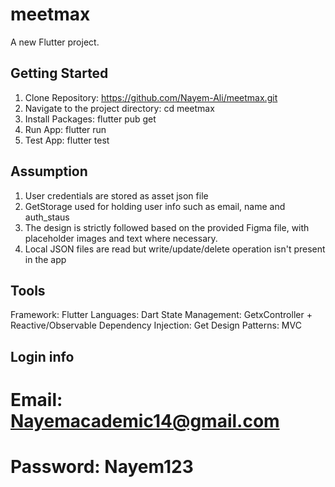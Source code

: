 # meetmax

A new Flutter project.

## Getting Started

1. Clone Repository: https://github.com/Nayem-Ali/meetmax.git
2. Navigate to the project directory: cd meetmax
3. Install Packages: flutter pub get
4. Run App: flutter run
5. Test App: flutter test

## Assumption
1. User credentials are stored as asset json file
2. GetStorage used for holding user info such as email, name and auth_staus
3. The design is strictly followed based on the provided Figma file, with placeholder images and text where necessary.
4. Local JSON files are read but write/update/delete operation isn't present in the app

## Tools
Framework: Flutter 
Languages: Dart 
State Management: GetxController + Reactive/Observable
Dependency Injection: Get
Design Patterns: MVC

## Login info
# Email: Nayemacademic14@gmail.com
# Password: Nayem123
